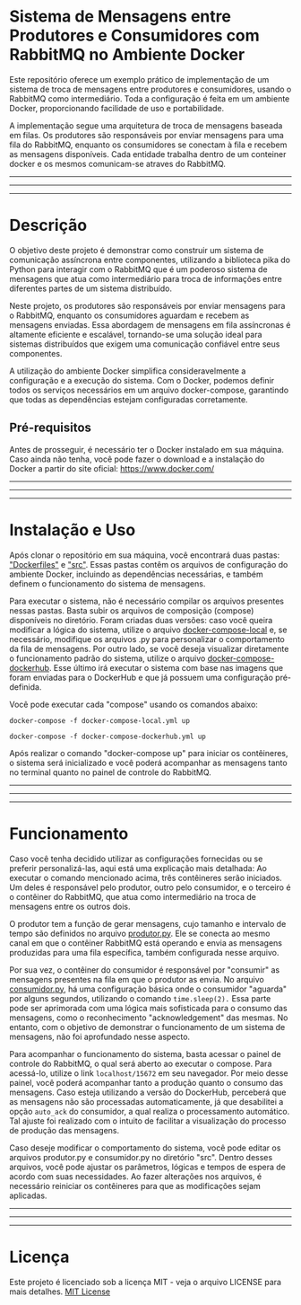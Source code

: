 # Sistema de Mensagens entre Produtores e Consumidores com RabbitMQ no Ambiente Docker

Este repositório oferece um exemplo prático de implementação de um sistema de troca de mensagens entre produtores e consumidores, usando o RabbitMQ como intermediário. Toda a configuração é feita em um ambiente Docker, proporcionando facilidade de uso e portabilidade.

A implementação segue uma arquitetura de troca de mensagens baseada em filas. Os produtores são responsáveis por enviar mensagens para uma fila do RabbitMQ, enquanto os consumidores se conectam à fila e recebem as mensagens disponíveis. Cada entidade trabalha dentro de um conteiner docker e os mesmos comunicam-se atraves do RabbitMQ.

___
___
___

# Descrição

O objetivo deste projeto é demonstrar como construir um sistema de comunicação assíncrona entre componentes, utilizando a biblioteca pika do Python para interagir com o RabbitMQ que é um poderoso sistema de mensagens que atua como intermediário para troca de informações entre diferentes partes de um sistema distribuído.

Neste projeto, os produtores são responsáveis por enviar mensagens para o RabbitMQ, enquanto os consumidores aguardam e recebem as mensagens enviadas. Essa abordagem de mensagens em fila assíncronas é altamente eficiente e escalável, tornando-se uma solução ideal para sistemas distribuídos que exigem uma comunicação confiável entre seus componentes.

A utilização do ambiente Docker simplifica consideravelmente a configuração e a execução do sistema. Com o Docker, podemos definir todos os serviços necessários em um arquivo docker-compose, garantindo que todas as dependências estejam configuradas corretamente.

## Pré-requisitos

Antes de prosseguir, é necessário ter o Docker instalado em sua máquina. Caso ainda não tenha, você pode fazer o download e a instalação do Docker a partir do site oficial: https://www.docker.com/

___
___
___

# Instalação e Uso

Após clonar o repositório em sua máquina, você encontrará duas pastas:  ["Dockerfiles"](./Dockerfiles) e ["src"](./src). Essas pastas contêm os arquivos de configuração do ambiente Docker, incluindo as dependências necessárias, e também definem o funcionamento do sistema de mensagens.

Para executar o sistema, não é necessário compilar os arquivos presentes nessas pastas. Basta subir os arquivos de composição (compose) disponíveis no diretório. Foram criadas duas versões: caso você queira modificar a lógica do sistema, utilize o arquivo [docker-compose-local](./docker-compose-local.yml) e, se necessário, modifique os arquivos .py para personalizar o comportamento da fila de mensagens. Por outro lado, se você deseja visualizar diretamente o funcionamento padrão do sistema, utilize o arquivo [docker-compose-dockerhub](./docker-compose-dockerhub.yml). Esse último irá executar o sistema com base nas imagens que foram enviadas para o DockerHub e que já possuem uma configuração pré-definida.

Você pode executar cada "compose" usando os comandos abaixo:

```
docker-compose -f docker-compose-local.yml up

docker-compose -f docker-compose-dockerhub.yml up
```

Após realizar o comando "docker-compose up" para iniciar os contêineres, o sistema será inicializado e você poderá acompanhar as mensagens tanto no terminal quanto no painel de controle do RabbitMQ.

___
___
___

# Funcionamento

Caso você tenha decidido utilizar as configurações fornecidas ou se preferir personalizá-las, aqui está uma explicação mais detalhada: Ao executar o comando mencionado acima, três contêineres serão iniciados. Um deles é responsável pelo produtor, outro pelo consumidor, e o terceiro é o contêiner do RabbitMQ, que atua como intermediário na troca de mensagens entre os outros dois.

O produtor tem a função de gerar mensagens, cujo tamanho e intervalo de tempo são definidos no arquivo [produtor.py](./src/produtor.py). Ele se conecta ao mesmo canal em que o contêiner RabbitMQ está operando e envia as mensagens produzidas para uma fila específica, também configurada nesse arquivo.

Por sua vez, o contêiner do consumidor é responsável por "consumir" as mensagens presentes na fila em que o produtor as envia. No arquivo [consumidor.py](./src/consumidor.py), há uma configuração básica onde o consumidor "aguarda" por alguns segundos, utilizando o comando ```time.sleep(2).``` Essa parte pode ser aprimorada com uma lógica mais sofisticada para o consumo das mensagens, como o reconhecimento "acknowledgement" das mesmas. No entanto, com o objetivo de demonstrar o funcionamento de um sistema de mensagens, não foi aprofundado nesse aspecto.

Para acompanhar o funcionamento do sistema, basta acessar o painel de controle do RabbitMQ, o qual será aberto ao executar o compose. Para acessá-lo, utilize o link ```localhost/15672``` em seu navegador. Por meio desse painel, você poderá acompanhar tanto a produção quanto o consumo das mensagens. Caso esteja utilizando a versão do DockerHub, perceberá que as mensagens não são processadas automaticamente, já que desabilitei a opção ```auto_ack``` do consumidor, a qual realiza o processamento automático. Tal ajuste foi realizado com o intuito de facilitar a visualização do processo de produção das mensagens.

Caso deseje modificar o comportamento do sistema, você pode editar os arquivos produtor.py e consumidor.py no diretório "src". Dentro desses arquivos, você pode ajustar os parâmetros, lógicas e tempos de espera de acordo com suas necessidades. Ao fazer alterações nos arquivos, é necessário reiniciar os contêineres para que as modificações sejam aplicadas.

___
___
___

# Licença

Este projeto é licenciado sob a licença MIT - veja o arquivo LICENSE para mais detalhes.
[MIT License](./LICENSE)
